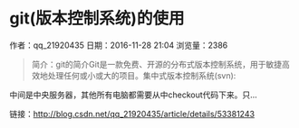 # git(版本控制系统)的使用
作者：qq_21920435
日期：2016-11-28 21:04
浏览量：2386
> 简介：git的简介Git是一款免费、开源的分布式版本控制系统，用于敏捷高效地处理任何或小或大的项目。集中式版本控制系统(svn): 
 
中间是中央服务器，其他所有电脑都需要从中checkout代码下来。只...

 链接：http://blog.csdn.net/qq_21920435/article/details/53381243
